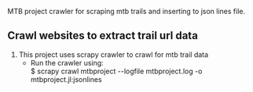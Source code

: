 MTB project crawler for scraping mtb trails and inserting to json lines file.

## Crawl websites to extract trail url data

1. This project uses scrapy crawler to crawl for mtb trail data
    * Run the crawler using:<br>
        $ scrapy crawl mtbproject --logfile mtbproject.log -o mtbproject.jl:jsonlines
